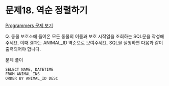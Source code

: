 # 문제18. 역순 정렬하기
[Programmers 문제 보기](https://school.programmers.co.kr/learn/courses/30/lessons/59035)

Q. 동물 보호소에 들어온 모든 동물의 이름과 보호 시작일을 조회하는 SQL문을 작성해주세요. 이때 결과는 ANIMAL_ID 역순으로 보여주세요. SQL을 실행하면 다음과 같이 출력되어야 합니다.

문제 풀이
```mysql
SELECT NAME, DATETIME
FROM ANIMAL_INS
ORDER BY ANIMAL_ID DESC
```
